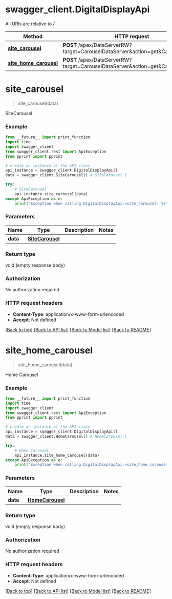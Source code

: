 # swagger_client.DigitalDisplayApi

All URIs are relative to */*

Method | HTTP request | Description
------------- | ------------- | -------------
[**site_carousel**](DigitalDisplayApi.md#site_carousel) | **POST** /apex/DataServerRW?target&#x3D;CarouselDataServer&amp;action&#x3D;get&amp;Carousel&#x3D;Site | SiteCarousel
[**site_home_carousel**](DigitalDisplayApi.md#site_home_carousel) | **POST** /apex/DataServerRW?target&#x3D;CarouselDataServer&amp;action&#x3D;get&amp;Carousel&#x3D;Home | Home Carousel

# **site_carousel**
> site_carousel(data)

SiteCarousel

### Example
```python
from __future__ import print_function
import time
import swagger_client
from swagger_client.rest import ApiException
from pprint import pprint

# create an instance of the API class
api_instance = swagger_client.DigitalDisplayApi()
data = swagger_client.SiteCarousel() # SiteCarousel | 

try:
    # SiteCarousel
    api_instance.site_carousel(data)
except ApiException as e:
    print("Exception when calling DigitalDisplayApi->site_carousel: %s\n" % e)
```

### Parameters

Name | Type | Description  | Notes
------------- | ------------- | ------------- | -------------
 **data** | [**SiteCarousel**](.md)|  | 

### Return type

void (empty response body)

### Authorization

No authorization required

### HTTP request headers

 - **Content-Type**: application/x-www-form-urlencoded
 - **Accept**: Not defined

[[Back to top]](#) [[Back to API list]](../README.md#documentation-for-api-endpoints) [[Back to Model list]](../README.md#documentation-for-models) [[Back to README]](../README.md)

# **site_home_carousel**
> site_home_carousel(data)

Home Carousel

### Example
```python
from __future__ import print_function
import time
import swagger_client
from swagger_client.rest import ApiException
from pprint import pprint

# create an instance of the API class
api_instance = swagger_client.DigitalDisplayApi()
data = swagger_client.HomeCarousel() # HomeCarousel | 

try:
    # Home Carousel
    api_instance.site_home_carousel(data)
except ApiException as e:
    print("Exception when calling DigitalDisplayApi->site_home_carousel: %s\n" % e)
```

### Parameters

Name | Type | Description  | Notes
------------- | ------------- | ------------- | -------------
 **data** | [**HomeCarousel**](.md)|  | 

### Return type

void (empty response body)

### Authorization

No authorization required

### HTTP request headers

 - **Content-Type**: application/x-www-form-urlencoded
 - **Accept**: Not defined

[[Back to top]](#) [[Back to API list]](../README.md#documentation-for-api-endpoints) [[Back to Model list]](../README.md#documentation-for-models) [[Back to README]](../README.md)

